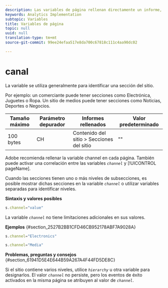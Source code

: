 ```yaml
---
description: Las variables de página rellenan directamente un informe, como pageName, Props de lista, Variables de lista, etc.
keywords: Analytics Implementation
subtopic: Variables
title: Variables de página
topic: null
uuid: null
translation-type: tm+mt
source-git-commit: 99ee24efaa517e8da700c67818c111c4aa90dc02

---
```



# canal

La variable se utiliza generalmente para identificar una sección del sitio.


<!-- 

channel.xml

 -->

Por ejemplo: un comerciante puede tener secciones como Electrónica, Juguetes o Ropa. Un sitio de medios puede tener secciones como Noticias, Deportes o Negocios.

| Tamaño máximo | Parámetro depurador | Informes rellenados | Valor predeterminado |
|---|---|---|---|
| 100 bytes | CH | Contenido del sitio &gt; Secciones del sitio | "" |

Adobe recomienda rellenar la variable channel en cada página. También puede activar una correlación entre las variables *`channel`* y [!UICONTROL pageName].

Cuando las secciones tienen uno o más niveles de subsecciones, es posible mostrar dichas secciones en la variable *`channel`* o utilizar variables separadas para identificar niveles.

**Sintaxis y valores posibles**

```js
s.channel="value"
```

La variable *`channel`* no tiene limitaciones adicionales en sus valores.

**Ejemplos** {#section_2527B2BB1CFD46CB952178ABF7A9028A}

```js
s.channel="Electronics"
```

```js
s.channel="Media"
```

**Problemas, preguntas y consejos** {#section_61941D5E4E644B59A267A4F44FD5DE8C}

Si el sitio contiene varios niveles, utilice *`hierarchy`* u otra variable para designarlos. El valor *`channel`* no persiste, pero los eventos de éxito activados en la misma página se atribuyen al valor de *`channel`*.

